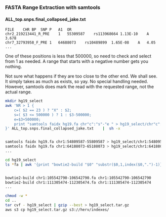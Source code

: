 ### FASTA Range Extraction with samtools

#### ALL_top.snps.final_collapsed_jake.txt

```
FILE	CHR	BP	SNP	P	A1	OR
chr2_219213441_R_PRE	1	55309587	rs113968664	1.13E-10	A	3.678
chr7_32793958_F_PRE	1	64688073	rs10489899	1.65E-08	A	4.05
...
```


One of these positions is less that 500000, so need to check and select from 1 as needed.
A range that starts with a negative number gets you nothing.

Not sure what happens if they are too close to the other end. We shall see.
It simply takes as much as exists, so yay. No special handling needed.
However, samtools does mark the read with the requested range, not the actual range.


```BASH
mkdir hg19_select
awk 'NR > 1 {
	c=( $2 == 23 ) ? "X" : $2;
	s=( $3 <= 500000 ) ? 1 : $3-500000;
	e=$3+500000;
	print "samtools faidx hg19.fa chr"c":"s"-"e " > hg19_select/chr"c":"s"-"e".fa"
}' ALL_top.snps.final_collapsed_jake.txt    |  sh -x


samtools faidx hg19.fa chr1:54809587-55809587 > hg19_select/chr1:54809587-55809587.fa
samtools faidx hg19.fa chr1:64188073-65188073 > hg19_select/chr1:64188073-65188073.fa
...
```




```BASH
cd hg19_select
ls *fa | awk '{print "bowtie2-build "$0" "substr($0,1,index($0,".")-1)}' | sh -x


bowtie2-build chr1:105542790-106542790.fa chr1:105542790-106542790
bowtie2-build chr1:111305474-112305474.fa chr1:111305474-112305474
...
```

```BASH
chmod -w *
cd ..
tar cvf - hg19_select | gzip --best > hg19_select.tar.gz
aws s3 cp hg19_select.tar.gz s3://herv/indexes/
```

